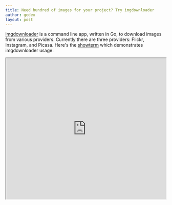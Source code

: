 ```yaml
---
title: Need hundred of images for your project? Try imgdownloader
author: gedex
layout: post
---
```


[imgdownloader](https://github.com/gedex/imgdownloader) is a command line app, written in Go,
to download images from various providers. Currently there are three providers: Flickr, Instagram,
and Picasa. Here's the [showterm](http://showterm.io/03c3947a3833b3e0325fe#fast) which demonstrates
imgdownloader usage:

<iframe src="http://showterm.io/e7a51dad5d048e93d64b6#fast" height="440" width="500px"></iframe>
